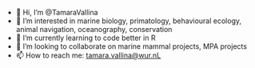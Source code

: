 - 👋 Hi, I’m @TamaraVallina
- 👀 I’m interested in marine biology, primatology, behavioural ecology, animal navigation, oceanography, conservation
- 🌱 I’m currently learning to code better in R 
- 💞️ I’m looking to collaborate on marine mammal projects, MPA projects
- 📫 How to reach me: tamara.vallina@wur.nL

<!---
TamaraVallina/TamaraVallina is a ✨ special ✨ repository because its `README.md` (this file) appears on your GitHub profile.
You can click the Preview link to take a look at your changes.
--->

